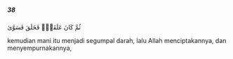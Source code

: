 ##### 38

<span class="ayah">ثُمَّ كَانَ عَلَقَةًۭ فَخَلَقَ فَسَوَّىٰ</span>

<span class="ayah_translation">kemudian mani itu menjadi segumpal darah, lalu Allah menciptakannya, dan menyempurnakannya,</span>
